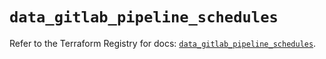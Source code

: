 # `data_gitlab_pipeline_schedules`

Refer to the Terraform Registry for docs: [`data_gitlab_pipeline_schedules`](https://registry.terraform.io/providers/gitlabhq/gitlab/17.7.1/docs/data-sources/pipeline_schedules).

